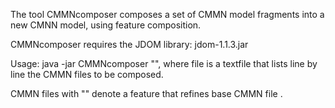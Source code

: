 The tool CMMNcomposer composes a set of CMMN model fragments into a new CMNN model, using feature composition.

CMMNcomposer requires the JDOM library: jdom-1.1.3.jar

Usage: java -jar CMMNcomposer "<file>", where file is a textfile that lists line by line the CMMN files to be composed. 

CMMN files with "<name-Fx>" denote a feature that refines base CMMN file <name>.
